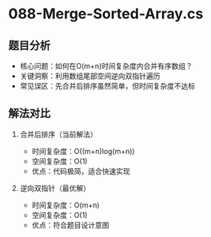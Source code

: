 # 088-Merge-Sorted-Array.cs
## 题目分析
- 核心问题：如何在O(m+n)时间复杂度内合并有序数组？
- 关键洞察：利用数组尾部空间逆向双指针遍历
- 常见误区：先合并后排序虽然简单，但时间复杂度不达标

## 解法对比
1. 合并后排序（当前解法）
   - 时间复杂度：O((m+n)log(m+n))
   - 空间复杂度：O(1)
   - 优点：代码极简，适合快速实现
   
2. 逆向双指针（最优解）
   - 时间复杂度：O(m+n)
   - 空间复杂度：O(1)
   - 优点：符合题目设计意图
